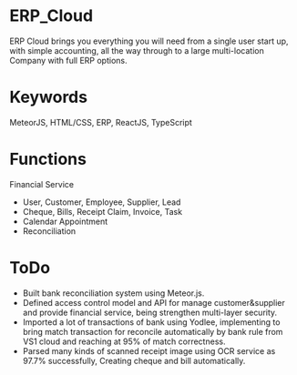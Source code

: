 # ERP_Cloud

 ERP Cloud brings you everything you will need from a single user start up, with simple accounting, all the way through to a large multi-location Company with full ERP options.
 
# Keywords

MeteorJS, HTML/CSS, ERP, ReactJS, TypeScript

# Functions

Financial Service
- User, Customer, Employee, Supplier, Lead
- Cheque, Bills, Receipt Claim, Invoice, Task
- Calendar Appointment
- Reconciliation

# ToDo

- Built bank reconciliation system using Meteor.js.
- Defined access control model and API for manage customer&supplier and provide financial service, being strengthen multi-layer security.
- Imported a lot of transactions of bank using Yodlee, implementing to bring match transaction for reconcile automatically by bank rule from VS1 cloud and reaching at 95% of match correctness.
- Parsed many kinds of scanned receipt image using OCR service as 97.7% successfully, Creating cheque and bill automatically.

